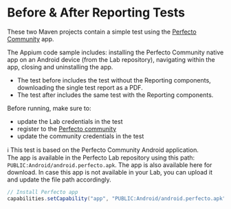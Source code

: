 # Before & After Reporting Tests

These two Maven projects contain a simple test using the [Perfecto Community](https://play.google.com/store/apps/details?id=com.bloomfire.android.perfecto&hl=en) app.

The Appium code sample includes: installing the Perfecto Community native app on an Android device (from the Lab repository), navigating within the app, closing and uninstalling the app.

- The test before includes the test without the Reporting components, downloading the single test report as a PDF. 
- The test after includes the same test with the Reporting components.

Before running, make sure to:<br/>
- update the Lab credentials in the test
- register to the [Perfecto community](https://community.perfectomobile.com/)
- update the community credentials in the test

:information_source: This test is based on the Perfecto Community Android application.</br>
The app is available in the Perfecto Lab repository using this path: `PUBLIC:Android/android.perfecto.apk`. The app is also available here for download. In case this app is not available in your Lab, you can upload it and update the file path accordingly.

```java
// Install Perfecto app
capabilities.setCapability("app", "PUBLIC:Android/android.perfecto.apk");
```
